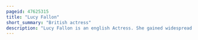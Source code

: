```yaml
---
pageid: 47625315
title: "Lucy Fallon"
short_summary: "British actress"
description: "Lucy Fallon is an english Actress. She gained widespread Recognition as Bethany Platt in the Itv Soap Opera Coronation Street. The Role has earned her several Accolades, including two british Soap Awards, an Inside Soap Award, and a National Television Award."
---
```

